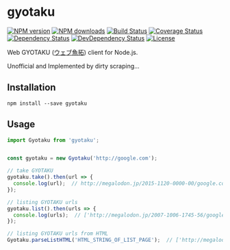 # gyotaku

[![NPM version][npm-image]][npm-url]
[![NPM downloads][npm-download-image]][npm-download-url]
[![Build Status][travis-image]][travis-url]
[![Coverage Status][codecov-image]][codecov-url]
[![Dependency Status][daviddm-image]][daviddm-url]
[![DevDependency Status][daviddm-dev-image]][daviddm-dev-url]
[![License][license-image]][license-url]

Web GYOTAKU ([ウェブ魚拓](http://megalodon.jp/)) client for Node.js.

Unofficial and Implemented by dirty scraping...


## Installation

```
npm install --save gyotaku
```


## Usage


```javascript
import Gyotaku from 'gyotaku';


const gyotaku = new Gyotaku('http://google.com');

// take GYOTAKU
gyotaku.take().then(url => {
  console.log(url);  // http://megalodon.jp/2015-1120-0000-00/google.com/
});

// listing GYOTAKU urls
gyotaku.list().then(urls => {
  console.log(urls);  // ['http://megalodon.jp/2007-1006-1745-56/google.com/', ...]
});

// listing GYOTAKU urls from HTML
Gyotaku.parseListHTML('HTML_STRING_OF_LIST_PAGE');  // ['http://megalodon.jp/2007-1006-1745-56/google.com/', ...]
```

[npm-url]: https://www.npmjs.com/package/gyotaku
[npm-image]: https://img.shields.io/npm/v/gyotaku.svg?style=flat-square
[npm-download-url]: https://www.npmjs.com/package/gyotaku
[npm-download-image]: https://img.shields.io/npm/dt/gyotaku.svg?style=flat-square
[travis-url]: https://travis-ci.org/moqada/gyotaku
[travis-image]: https://img.shields.io/travis/moqada/gyotaku.svg?style=flat-square
[daviddm-url]: https://david-dm.org/moqada/gyotaku
[daviddm-image]: https://img.shields.io/david/moqada/gyotaku.svg?style=flat-square
[daviddm-dev-url]: https://david-dm.org/moqada/gyotaku#info=devDependencies
[daviddm-dev-image]: https://img.shields.io/david/dev/moqada/gyotaku.svg?style=flat-square
[codecov-url]: https://codecov.io/github/moqada/gyotaku
[codecov-image]: https://img.shields.io/codecov/c/github/moqada/gyotaku.svg?style=flat-square
[license-url]: http://opensource.org/licenses/MIT
[license-image]: https://img.shields.io/npm/l/gyotaku.svg?style=flat-square
